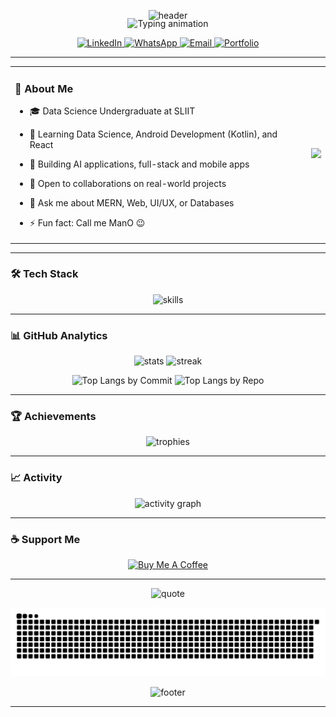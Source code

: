 
<p align="center">
  <img src="https://capsule-render.vercel.app/api?type=waving&color=0:7928CA,100:FF0080&height=220&section=header&text=Manodya%20Dissanayake&fontSize=48&fontColor=ffffff&fontAlignY=36&desc=Data%20Science%20Undergraduate%20%7C%20Tech%20Enthusiast%20%7C%20Lifelong%20Learner&descAlignY=56&descAlign=50" alt="header"/>
</p>

<p align="center" style="margin-top:-18px;">
  <img src="https://readme-typing-svg.demolab.com?font=Fira+Code&pause=1200&color=FF2D95&center=true&vCenter=true&width=700&lines=Welcome+to+my+GitHub!;Full-stack+%26+Mobile+Developer;Data+Science+%7C+Android+%28Kotlin%29+%7C+React;Always+learning+something+new+%F0%9F%9A%80" alt="Typing animation" />
</p>

  
  <p align="center">
  <a href="https://www.linkedin.com/in/manodyadissanayake">
  <img alt="LinkedIn" src="https://img.shields.io/badge/LinkedIn-0A66C2?style=for-the-badge&logo=linkedin&logoColor=white"/>
  </a>
  <a href="https://wa.me/94707505656">
  <img alt="WhatsApp" src="https://img.shields.io/badge/WhatsApp-25D366?style=for-the-badge&logo=whatsapp&logoColor=white"/>
  </a>
  <a href="mailto:pasindumanodyadissanayake@gmail.com">
  <img alt="Email" src="https://img.shields.io/badge/Email-ea4335?style=for-the-badge&logo=gmail&logoColor=white"/>
  </a>
  <a href="https://man0dya.github.io/myportfolio">
  <img alt="Portfolio" src="https://img.shields.io/badge/Portfolio-111111?style=for-the-badge&logo=vercel&logoColor=white"/>
  </a>
  </p>
  
  ---

<div align="center">
  
<table>
  <tr>
    <td>

  ### 🚀 About Me
  - 🎓 Data Science Undergraduate at SLIIT  
  - 🌱 Learning Data Science, Android Development (Kotlin), and React
  - 🔭 Building AI applications, full-stack and mobile apps  
  - 🤝 Open to collaborations on real-world projects  
  - 💬 Ask me about MERN, Web, UI/UX, or Databases  
  - ⚡ Fun fact: Call me ManO 😉  

    </td>
    <td>
      <img src="https://user-images.githubusercontent.com/74038190/229223263-cf2e4b07-2615-4f87-9c38-e37600f8381a.gif" width="300">
    </td>
  </tr>
</table>

</div>

  ---
  
  ### 🛠️ Tech Stack
  <p align="center">
  <img src="https://skillicons.dev/icons?i=androidstudio,kotlin,react,java,python,nodejs,express,mongodb,mysql,git,figma,bootstrap,tailwind,html,css,javascript,aws,azure,fastapi,linux,netlify,php,postman,r,threejs,ts,vite&perline=9" alt="skills" />
</p>

  ---
  
  ### 📊 GitHub Analytics
  <p align="center">
    <img height="165" src="https://github-readme-stats.vercel.app/api?username=Man0dya&show_icons=true&theme=tokyonight&hide_border=true" alt="stats" />
    <img height="165" src="https://streak-stats.demolab.com?user=Man0dya&theme=tokyonight&hide_border=true" alt="streak" />
  </p>
  
  <p align="center">
  <img src="https://github-profile-summary-cards.vercel.app/api/cards/repos-per-language?username=Man0dya&theme=tokyonight" alt="Top Langs by Commit" />
  <img src="https://github-profile-summary-cards.vercel.app/api/cards/most-commit-language?username=Man0dya&theme=tokyonight" alt="Top Langs by Repo" />
  </p>

  ---
  
  ### 🏆 Achievements
  <p align="center">
    <img src="https://github-profile-trophy.vercel.app/?username=Man0dya&theme=algolia&no-frame=true&no-bg=true&row=1&column=7" alt="trophies" />
  </p>
  
  ---
  
  ### 📈 Activity
  <p align="center">
    <img src="https://github-readme-activity-graph.vercel.app/graph?username=Man0dya&theme=tokyo-night&hide_border=true" alt="activity graph" />
  </p>
  
  ---
  
  ### ☕ Support Me
  <p align="center">
    <a href="https://www.buymeacoffee.com/manodyadissanayake">
      <img src="https://cdn.buymeacoffee.com/buttons/v2/default-yellow.png" height="50" width="210" alt="Buy Me A Coffee"/>
    </a>
  </p>

  ---
  
  <p align="center">
    <img src="https://quotes-github-readme.vercel.app/api?type=horizontal&theme=tokyonight" alt="quote" />
  </p>
  
  <p align="center">
    <picture>
      <source media="(prefers-color-scheme: dark)" srcset="https://raw.githubusercontent.com/Man0dya/Man0dya/output/github-contribution-grid-snake-dark.svg" />
      <img alt="snake animation" src="https://raw.githubusercontent.com/Man0dya/Man0dya/output/github-contribution-grid-snake.svg" />
    </picture>
  </p>

<p align="center">
    <img src="https://capsule-render.vercel.app/api?type=waving&color=0:FF0080,100:7928CA&height=120&section=footer" alt="footer"/>
  </p>
  
 ---
